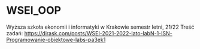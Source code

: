 # WSEI_OOP
Wyższa szkoła ekonomii i informatyki w Krakowie
semestr letni, 21/22
Treść zadań: https://dirask.com/posts/WSEI-2021-2022-lato-labN-1-ISN-Programowanie-obiektowe-labs-pa3ek1
